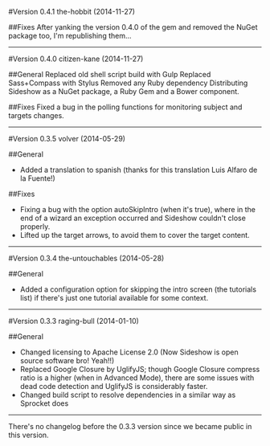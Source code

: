 #Version 0.4.1 the-hobbit (2014-11-27)

##Fixes
After yanking the version 0.4.0 of the gem and removed the NuGet package too, I'm republishing them...

------------------------------------------------------------

#Version 0.4.0 citizen-kane (2014-11-27)

##General
Replaced old shell script build with Gulp
Replaced Sass+Compass with Stylus
Removed any Ruby dependency
Distributing Sideshow as a NuGet package, a Ruby Gem and a Bower component.

##Fixes
Fixed a bug in the polling functions for monitoring subject and targets changes. 

------------------------------------------------------------

#Version 0.3.5 volver (2014-05-29)

##General
- Added a translation to spanish (thanks for this translation Luis Alfaro de la Fuente!)

##Fixes
- Fixing a bug with the option autoSkipIntro (when it's true), where in the end of a wizard an exception occurred and Sideshow couldn't close properly.
- Lifted up the target arrows, to avoid them to cover the target content.

------------------------------------------------------------

#Version 0.3.4 the-untouchables (2014-05-28)

##General
- Added a configuration option for skipping the intro screen (the tutorials list) if there's just one tutorial available for some context.

------------------------------------------------------------

#Version 0.3.3 raging-bull (2014-01-10)

##General
- Changed licensing to Apache License 2.0 (Now Sideshow is open source software bro! Yeah!!)
- Replaced Google Closure by UglifyJS; though Google Closure compress ratio is a higher (when in Advanced Mode), there are some issues with dead code detection and UglifyJS is considerably faster.
- Changed build script to resolve dependencies in a similar way as Sprocket does

------------------------------------------------------------
There's no changelog before the 0.3.3 version since we became public in this version.
